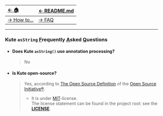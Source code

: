| [← 🏠](../)                              | [← README.md](../../README.md) |
|:-----------------------------------------|:-------------------------------|
| [→ How to...](../../md/howto/0-howto.md) | [→ FAQ](0-faq.md)              |

<hr>

### Kute `asString` <u>F</u>requently <u>A</u>sked <u>Q</u>uestions

* #### Does Kute `asString()` use annotation processing?
   > No

* #### Is Kute open-source?
  > Yes, according to [The Open Source Definition](https://opensource.org/osd/) of the [Open Source Initiative®](https://opensource.org/osd/).
  > * It is under [MIT](https://opensource.org/license/mit/)-license.<br>
   The license statement can be found in the project root: see the **[LICENSE](../../LICENSE)**.


